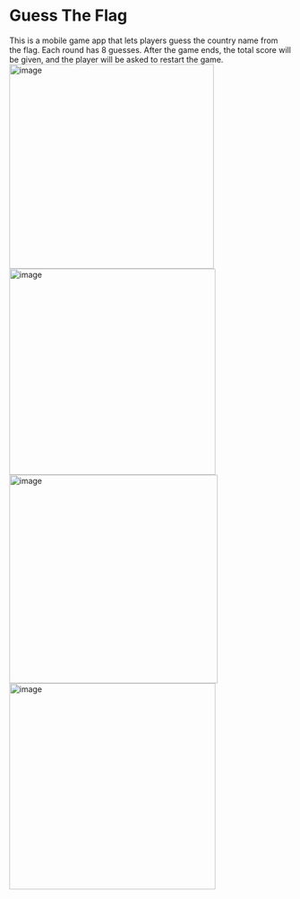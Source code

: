 # Guess The Flag
This is a mobile game app that lets players guess the country name from the flag. Each round has 8 guesses. After the game ends, the total score will be given, and the player will be asked to restart the game.
</br>
<img width="365" alt="image" src="https://github.com/user-attachments/assets/28215aef-d036-4dba-a1c2-adeea9057196" />
<img width="368" alt="image" src="https://github.com/user-attachments/assets/6d8d5c52-a1f0-4790-aaf9-47ae99f8a157" />
<img width="372" alt="image" src="https://github.com/user-attachments/assets/1158b5b9-4197-481d-86cf-643c21ff6f42" />
<img width="368" alt="image" src="https://github.com/user-attachments/assets/9bb2fca9-448e-4b27-8c54-9e94fd95337a" />

